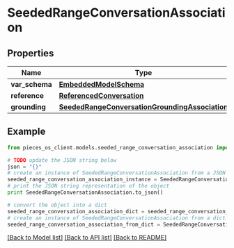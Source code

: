 # SeededRangeConversationAssociation


## Properties
Name | Type | Description | Notes
------------ | ------------- | ------------- | -------------
**var_schema** | [**EmbeddedModelSchema**](EmbeddedModelSchema.md) |  | [optional] 
**reference** | [**ReferencedConversation**](ReferencedConversation.md) |  | 
**grounding** | [**SeededRangeConversationGroundingAssociation**](SeededRangeConversationGroundingAssociation.md) |  | [optional] 

## Example

```python
from pieces_os_client.models.seeded_range_conversation_association import SeededRangeConversationAssociation

# TODO update the JSON string below
json = "{}"
# create an instance of SeededRangeConversationAssociation from a JSON string
seeded_range_conversation_association_instance = SeededRangeConversationAssociation.from_json(json)
# print the JSON string representation of the object
print SeededRangeConversationAssociation.to_json()

# convert the object into a dict
seeded_range_conversation_association_dict = seeded_range_conversation_association_instance.to_dict()
# create an instance of SeededRangeConversationAssociation from a dict
seeded_range_conversation_association_from_dict = SeededRangeConversationAssociation.from_dict(seeded_range_conversation_association_dict)
```
[[Back to Model list]](../README.md#documentation-for-models) [[Back to API list]](../README.md#documentation-for-api-endpoints) [[Back to README]](../README.md)


